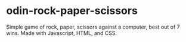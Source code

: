 # odin-rock-paper-scissors

Simple game of rock, paper, scissors against a computer, best out of 7 wins.
Made with Javascript, HTML, and CSS.
